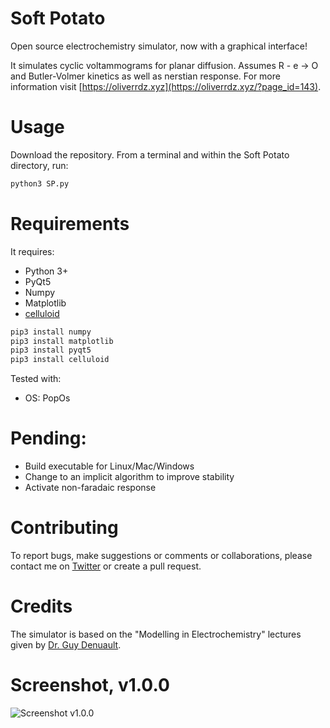 # Soft Potato
Open source electrochemistry simulator, now with a graphical interface!

It simulates cyclic voltammograms for planar diffusion. Assumes R - e -> O and Butler-Volmer kinetics as well as nerstian response. For more information visit [https://oliverrdz.xyz](https://oliverrdz.xyz/?page_id=143).

# Usage
Download the repository. From a terminal and within the Soft Potato directory, run:
```python
python3 SP.py 
```

# Requirements
It requires:
+ Python 3+
+ PyQt5
+ Numpy
+ Matplotlib
+ [celluloid](https://github.com/jwkvam/celluloid)

```python
pip3 install numpy
pip3 install matplotlib
pip3 install pyqt5
pip3 install celluloid
```

Tested with:
+ OS: PopOs

# Pending:
+ Build executable for Linux/Mac/Windows
+ Change to an implicit algorithm to improve stability
+ Activate non-faradaic response

# Contributing
To report bugs, make suggestions or comments or collaborations, please contact me on [Twitter](https://twitter.com/ol1v3r) or create a pull request.

# Credits
The simulator is based on the "Modelling in Electrochemistry" lectures given by [Dr. Guy Denuault](https://www.southampton.ac.uk/chemistry/about/staff/gd.page).

# Screenshot, v1.0.0

![Screenshot v1.0.0](https://github.com/oliverrdz/SoftPotato/blob/master/Figs/SP_v1.0.0.png?raw=true])

